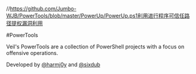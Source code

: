 //https://github.com/Jumbo-WJB/PowerTools/blob/master/PowerUp/PowerUp.ps1利用进行程序可信任路径提权漏洞利用


#PowerTools

Veil's PowerTools are a collection of PowerShell projects with a focus
on offensive operations.

Developed by [@harmj0y](https://twitter.com/harmj0y) and [@sixdub](https://twitter.com/sixdub)
